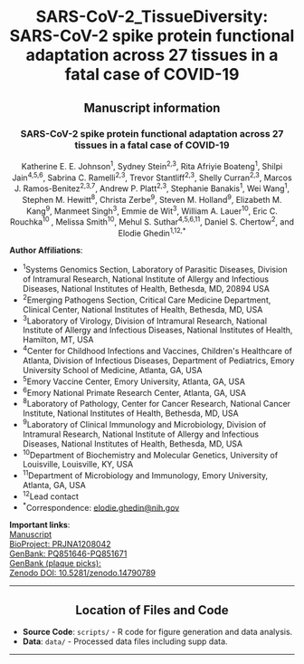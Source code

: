 <h1 align="center">SARS-CoV-2_TissueDiversity: SARS-CoV-2 spike protein functional adaptation across 27 tissues in a fatal case of COVID-19</h1>

<h2 align="center">Manuscript information</h2>

<h3 align = "center">SARS-CoV-2 spike protein functional adaptation across 27 tissues in a fatal case of COVID-19</h3>     
<p align = "center">Katherine E. E. Johnson<sup>1</sup>, Sydney Stein<sup>2,3</sup>, Rita Afriyie Boateng<sup>1</sup>, Shilpi Jain<sup>4,5,6</sup>, Sabrina C. Ramelli<sup>2,3</sup>, Trevor Stantliff<sup>2,3</sup>, Shelly Curran<sup>2,3</sup>, Marcos J. Ramos-Benitez<sup>2,3,7</sup>, Andrew P. Platt<sup>2,3</sup>, Stephanie Banakis<sup>1</sup>, Wei Wang<sup>1</sup>, Stephen M. Hewitt<sup>8</sup>, Christa Zerbe<sup>9</sup>, Steven M. Holland<sup>9</sup>, Elizabeth M. Kang<sup>9</sup>, Manmeet Singh<sup>3</sup>, Emmie de Wit<sup>3</sup>, William A. Lauer<sup>10</sup>, Eric C. Rouchka<sup>10 </sup>, Melissa Smith<sup>10</sup>, Mehul S. Suthar<sup>4,5,6,11</sup>, Daniel S. Chertow<sup>2</sup>, and Elodie Ghedin<sup>1,12,*</sup></p>

**Author Affiliations**: 
- <sup>1</sup>Systems Genomics Section, Laboratory of Parasitic Diseases, Division of Intramural Research, National Institute of Allergy and Infectious Diseases, National Institutes of Health, Bethesda, MD, 20894 USA 
- <sup>2</sup>Emerging Pathogens Section, Critical Care Medicine Department, Clinical Center, National Institutes of Health, Bethesda, MD, USA 
- <sup>3</sup>Laboratory of Virology, Division of Intramural Research, National Institute of Allergy and Infectious Diseases, National Institutes of Health, Hamilton, MT, USA 
- <sup>4</sup>Center for Childhood Infections and Vaccines, Children's Healthcare of Atlanta, Division of Infectious Diseases, Department of Pediatrics, Emory University School of Medicine, Atlanta, GA, USA 
- <sup>5</sup>Emory Vaccine Center, Emory University, Atlanta, GA, USA 
- <sup>6</sup>Emory National Primate Research Center, Atlanta, GA, USA
- <sup>8</sup>Laboratory of Pathology, Center for Cancer Research, National Cancer Institute, National Institutes of Health, Bethesda, MD, USA
- <sup>9</sup>Laboratory of Clinical Immunology and Microbiology, Division of Intramural Research, National Institute of Allergy and Infectious Diseases, National Institutes of Health, Bethesda, MD, USA
- <sup>10</sup>Department of Biochemistry and Molecular Genetics, University of Louisville, Louisville, KY, USA
- <sup>11</sup>Department of Microbiology and Immunology, Emory University, Atlanta, GA, USA 
- <sup>12</sup>Lead contact
- <sup>*</sup>Correspondence: elodie.ghedin@nih.gov

**Important links**:     
[Manuscript](website)       
[BioProject: PRJNA1208042](link)      
[GenBank: PQ851646-PQ851671](link)   
[GenBank (plaque picks): ](link)    
[Zenodo DOI: 10.5281/zenodo.14790789](https://doi.org/10.5281/zenodo.14790788)    

---

<h2 align="center">Location of Files and Code</h2>

- **Source Code**: `scripts/` - R code for figure generation and data analysis.
- **Data**: `data/` - Processed data files including supp data.

---
